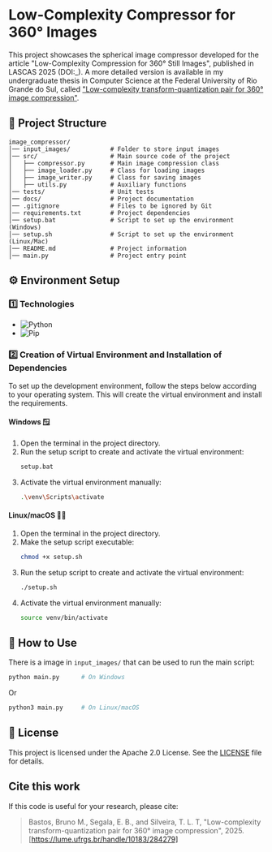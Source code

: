 # Low-Complexity Compressor for 360° Images

This project showcases the spherical image compressor developed for the article "Low-Complexity Compression for 360° Still Images", published in LASCAS 2025 (DOI:_). A more detailed version is available in my undergraduate thesis in Computer Science at the Federal University of Rio Grande do Sul, called ["Low-complexity transform-quantization pair for 360° image compression"](https://lume.ufrgs.br/handle/10183/284279).

## 📁 Project Structure 
	image_compressor/
	│── input_images/			# Folder to store input images  
	│── src/					# Main source code of the project
	│   ├── compressor.py		# Main image compression class  
	│   ├── image_loader.py		# Class for loading images  
	│   ├── image_writer.py		# Class for saving images  
	│   ├── utils.py			# Auxiliary functions  
	│── tests/					# Unit tests
	│── docs/					# Project documentation
	│── .gitignore				# Files to be ignored by Git  
	│── requirements.txt		# Project dependencies  
	│── setup.bat				# Script to set up the environment (Windows) 
	│── setup.sh				# Script to set up the environment (Linux/Mac)  
	│── README.md				# Project information  
	│── main.py					# Project entry point 

## ⚙️ Environment Setup

### 1️⃣ Technologies
* ![Python](https://img.shields.io/badge/Python-3.13.1-blue)
* ![Pip](https://img.shields.io/badge/Pip-25.0.1-orange)


### 2️⃣ Creation of Virtual Environment and Installation of Dependencies


To set up the development environment, follow the steps below according to your operating system. This will create the virtual environment and install the requirements.

#### **Windows** 🪟
1. Open the terminal in the project directory.
2. Run the setup script to create and activate the virtual environment:
   ```bash
   setup.bat
   ```
3. Activate the virtual environment manually:
	```bash
	.\venv\Scripts\activate
	```
#### **Linux/macOS** 🐧🍏
1. Open the terminal in the project directory.
2. Make the setup script executable:
	```bash
	chmod +x setup.sh
	```
3. Run the setup script to create and activate the virtual environment:
	```bash
	./setup.sh
	```
4. Activate the virtual environment manually:
	```bash
	source venv/bin/activate
	```

## 📕 How to Use
There is a image in `input_images/` that can be used to run the main script:
```bash
python main.py		# On Windows
```
Or
```bash
python3 main.py 	# On Linux/macOS
```

## 📜 License
This project is licensed under the Apache 2.0 License. See the [LICENSE](LICENSE) file for details.

## Cite this work
If this code is useful for your research, please cite:

> Bastos, Bruno M., Segala, E. B., and Silveira, T. L. T, "Low-complexity transform-quantization pair for 360° image compression", 2025. [https://lume.ufrgs.br/handle/10183/284279]